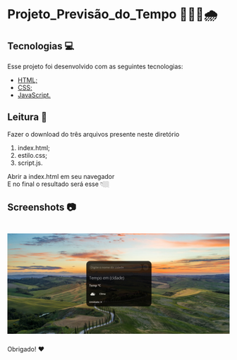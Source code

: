 # Projeto_Previsão_do_Tempo 👨🏼‍💻🌧️

## Tecnologias 💻
Esse projeto foi desenvolvido com as seguintes tecnologias:
- [HTML;](https://www.w3schools.com/html/)
- [CSS;](https://www.w3schools.com/css/)
- [JavaScript.](https://www.javascript.com/)

## Leitura 📖
Fazer o download do três arquivos presente neste diretório
1. index.html;
2. estilo.css;
3. script.js.

Abrir a index.html em seu navegador<br>
E no final o resultado será esse 👇🏼

## Screenshots 📷
<h1 align="center">
    <img alt="" title="#teste" src="https://github.com/siiqueiira/previsao_tempo/blob/main/Captura%20de%20tela.png"/>
</h1>

Obrigado! ❤
